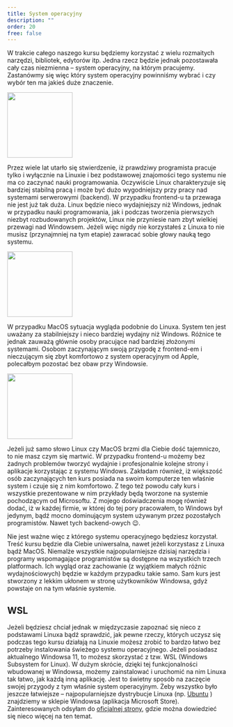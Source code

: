 ```yaml
---
title: System operacyjny
description: ""
order: 20
free: false
---
```


W trakcie całego naszego kursu będziemy korzystać z wielu rozmaitych narzędzi, bibliotek, edytorów itp. Jedna rzecz będzie jednak pozostawała cały czas niezmienna – system operacyjny, na którym pracujemy. Zastanówmy się więc który system operacyjny powinniśmy wybrać i czy wybór ten ma jakieś duże znaczenie.

<img alt="" src="/kurs/statyczna/img/wprowadzenie/linux.svg" width="150" />

Przez wiele lat utarło się stwierdzenie, iż prawdziwy programista pracuje tylko i wyłącznie na Linuxie i bez podstawowej znajomości tego systemu nie ma co zaczynać nauki programowania. Oczywiście Linux charakteryzuje się bardziej stabilną pracą i może być dużo wygodniejszy przy pracy nad systemami serwerowymi (backend). W przypadku frontend-u ta przewaga nie jest już tak duża. Linux będzie nieco wydajniejszy niż Windows, jednak w przypadku nauki programowania, jak i podczas tworzenia pierwszych niezbyt rozbudowanych projektów, Linux nie przyniesie nam zbyt wielkiej przewagi nad Windowsem. Jeżeli więc nigdy nie korzystałeś z Linuxa to nie musisz (przynajmniej na tym etapie) zawracać sobie głowy nauką tego systemu.

<img alt="" src="/kurs/statyczna/img/wprowadzenie/apple.svg" width="150" />

W przypadku MacOS sytuacja wygląda podobnie do Linuxa. System ten jest uważany za stabilniejszy i nieco bardziej wydajny niż Windows. Różnice te jednak zauważą głównie osoby pracujące nad bardziej złożonymi systemami. Osobom zaczynającym swoją przygodę z frontend-em i nieczującym się zbyt komfortowo z system operacyjnym od Apple, polecałbym pozostać bez obaw przy Windowsie.

<img alt="" src="/kurs/statyczna/img/wprowadzenie/windows.png" width="150" />

Jeżeli już samo słowo Linux czy MacOS brzmi dla Ciebie dość tajemniczo, to nie masz czym się martwić. W przypadku frontend-u możemy bez żadnych problemów tworzyć wydajnie i profesjonalnie kolejne strony i aplikacje korzystając z systemu Windows. Zakładam również, iż większość osób zaczynających ten kurs posiada na swoim komputerze ten właśnie system i czuje się z nim komfortowo. Z tego też powodu cały kurs i wszystkie prezentowane w nim przykłady będą tworzone na systemie pochodzącym od Microsoftu. Z mojego doświadczenia mogę również dodać, iż w każdej firmie, w której do tej pory pracowałem, to Windows był jedynym, bądź mocno dominującym system używanym przez pozostałych programistów. Nawet tych backend-owych 😉.

Nie jest ważne więc z którego systemu operacyjnego będziesz korzystał. Treść kursu będzie dla Ciebie uniwersalna, nawet jeżeli korzystasz z Linuxa bądź MacOS. Niemalże wszystkie najpopularniejsze dzisiaj narzędzia i programy wspomagające programistów są dostępne na wszystkich trzech platformach. Ich wygląd oraz zachowanie (z wyjątkiem małych różnic wydajnościowych) będzie w każdym przypadku takie samo. Sam kurs jest stworzony z lekkim ukłonem w stronę użytkowników Windowsa, gdyż powstaje on na tym właśnie systemie.

## WSL

Jeżeli będziesz chciał jednak w międzyczasie zapoznać się nieco z podstawami Linuxa bądź sprawdzić, jak pewne rzeczy, których uczysz się podczas tego kursu działają na Linuxie możesz zrobić to bardzo łatwo bez potrzeby instalowania świeżego systemu operacyjnego. Jeżeli posiadasz aktualnego Windowsa 11, to możesz skorzystać z tzw. WSL (Windows Subsystem for Linux). W dużym skrócie, dzięki tej funkcjonalności wbudowanej w Windowsa, możemy zainstalować i uruchomić na nim Linuxa tak łatwo, jak każdą inną aplikację. Jest to świetny sposób na zaczęcie swojej przygody z tym właśnie system operacyjnym. Żeby wszystko było jeszcze łatwiejsze – najpopularniejsze dystrybucje Linuxa (np. [Ubuntu](https://apps.microsoft.com/store/detail/ubuntu-on-windows/9NBLGGH4MSV6?hl=pl-pl&gl=pl&activetab=pivot%3Aoverviewtab) ) znajdziemy w sklepie Windowsa (aplikacja Microsoft Store). Zainteresowanych odsyłam do [oficjalnej strony](https://learn.microsoft.com/en-us/windows/wsl/about), gdzie można dowiedzieć się nieco więcej na ten temat.
